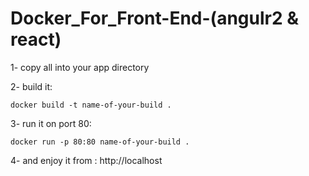# Docker_For_Front-End-(angulr2 & react)

1- copy all into your app directory 

2- build it: 

`docker build -t name-of-your-build .` 

3- run it on port 80: 

`docker run -p 80:80 name-of-your-build .` 

4- and enjoy it from : http://localhost 

